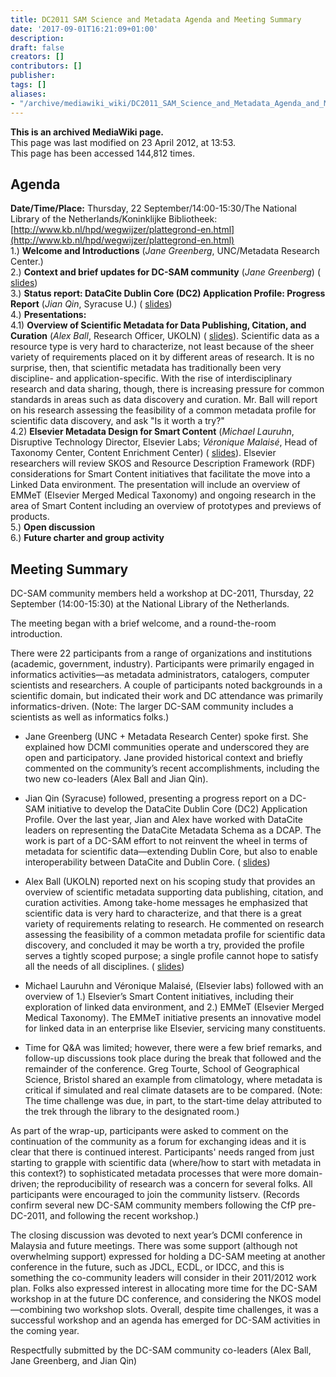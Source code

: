 ```yaml
---
title: DC2011 SAM Science and Metadata Agenda and Meeting Summary
date: '2017-09-01T16:21:09+01:00'
description: 
draft: false
creators: []
contributors: []
publisher: 
tags: []
aliases:
- "/archive/mediawiki_wiki/DC2011_SAM_Science_and_Metadata_Agenda_and_Meeting_Summary.html"
---
```


 **This is an archived MediaWiki page.**  
This page was last modified on 23 April 2012, at 13:53.  
This page has been accessed 144,812 times.

## Agenda 

**Date/Time/Place:** Thursday, 22 September/14:00-15:30/The National Library of the Netherlands/Koninklijke Bibliotheek: [http://www.kb.nl/hpd/wegwijzer/plattegrond-en.html](http://www.kb.nl/hpd/wegwijzer/plattegrond-en.html)  
 1.) **Welcome and Introductions** (_Jane Greenberg_, UNC/Metadata Research Center.)  
 2.) **Context and brief updates for DC-SAM community** (_Jane Greenberg_) ( [slides](/archive/mediawiki_wiki/files/DC2011_ScienceMetadataCommunity.pdf "DC2011 ScienceMetadataCommunity.pdf"))  
3.) **Status report: DataCite Dublin Core (DC2) Application Profile: Progress Report** (_Jian Qin_, Syracuse U.) ( [slides](/archive/mediawiki_wiki/files/DC2AP_progress_report_at_DC2011.pdf "DC2AP progress report at DC2011.pdf"))  
4.) **Presentations:**  
4.1) **Overview of Scientific Metadata for Data Publishing, Citation, and Curation** (_Alex Ball_, Research Officer, UKOLN) ( [slides](/archive/mediawiki_wiki/files/Scientific-metadata-ajb.pdf "Scientific-metadata-ajb.pdf")). Scientific data as a resource type is very hard to characterize, not least because of the sheer variety of requirements placed on it by different areas of research. It is no surprise, then, that scientific metadata has traditionally been very discipline- and application-specific. With the rise of interdisciplinary research and data sharing, though, there is increasing pressure for common standards in areas such as data discovery and curation. Mr. Ball will report on his research assessing the feasibility of a common metadata profile for scientific data discovery, and ask "Is it worth a try?"  
4.2) **Elsevier Metadata Design for Smart Content** (_Michael Lauruhn_, Disruptive Technology Director, Elsevier Labs; _Véronique Malaisé_, Head of Taxonomy Center, Content Enrichment Center) ( [slides](/archive/mediawiki_wiki/files/Elsevier_DC-SAMv3.pdf "Elsevier DC-SAMv3.pdf")). Elsevier researchers will review SKOS and Resource Description Framework (RDF) considerations for Smart Content initiatives that facilitate the move into a Linked Data environment. The presentation will include an overview of EMMeT (Elsevier Merged Medical Taxonomy) and ongoing research in the area of Smart Content including an overview of prototypes and previews of products.  
5.) **Open discussion**   
6.) **Future charter and group activity**

## Meeting Summary 

DC-SAM community members held a workshop at DC-2011, Thursday, 22 September (14:00-15:30) at the National Library of the Netherlands.

The meeting began with a brief welcome, and a round-the-room introduction.

There were 22 participants from a range of organizations and institutions (academic, government, industry). Participants were primarily engaged in informatics activities—as metadata administrators, catalogers, computer scientists and researchers. A couple of participants noted backgrounds in a scientific domain, but indicated their work and DC attendance was primarily informatics-driven. (Note: The larger DC-SAM community includes a scientists as well as informatics folks.)

- Jane Greenberg (UNC + Metadata Research Center) spoke first. She explained how DCMI communities operate and underscored they are open and participatory. Jane provided historical context and briefly commented on the community’s recent accomplishments, including the two new co-leaders (Alex Ball and Jian Qin).  

- Jian Qin (Syracuse) followed, presenting a progress report on a DC-SAM initiative to develop the DataCite Dublin Core (DC2) Application Profile. Over the last year, Jian and Alex have worked with DataCite leaders on representing the DataCite Metadata Schema as a DCAP. The work is part of a DC-SAM effort to not reinvent the wheel in terms of metadata for scientific data—extending Dublin Core, but also to enable interoperability between DataCite and Dublin Core. ( [slides](/archive/mediawiki_wiki/files/DC2AP_progress_report_at_DC2011.pdf "DC2AP progress report at DC2011.pdf"))  

- Alex Ball (UKOLN) reported next on his scoping study that provides an overview of scientific metadata supporting data publishing, citation, and curation activities. Among take-home messages he emphasized that scientific data is very hard to characterize, and that there is a great variety of requirements relating to research. He commented on research assessing the feasibility of a common metadata profile for scientific data discovery, and concluded it may be worth a try, provided the profile serves a tightly scoped purpose; a single profile cannot hope to satisfy all the needs of all disciplines. ( [slides](/archive/mediawiki_wiki/files/Scientific-metadata-ajb.pdf "Scientific-metadata-ajb.pdf"))  

- Michael Lauruhn and Véronique Malaisé, (Elsevier labs) followed with an overview of 1.) Elsevier’s Smart Content initiatives, including their exploration of linked data environment, and 2.) EMMeT (Elsevier Merged Medical Taxonomy). The EMMeT initiative presents an innovative model for linked data in an enterprise like Elsevier, servicing many constituents.  

- Time for Q&A was limited; however, there were a few brief remarks, and follow-up discussions took place during the break that followed and the remainder of the conference. Greg Tourte, School of Geographical Science, Bristol shared an example from climatology, where metadata is critical if simulated and real climate datasets are to be compared. (Note: The time challenge was due, in part, to the start-time delay attributed to the trek through the library to the designated room.)  

As part of the wrap-up, participants were asked to comment on the continuation of the community as a forum for exchanging ideas and it is clear that there is continued interest. Participants' needs ranged from just starting to grapple with scientific data (where/how to start with metadata in this context?) to sophisticated metadata processes that were more domain-driven; the reproducibility of research was a concern for several folks. All participants were encouraged to join the community listserv. (Records confirm several new DC-SAM community members following the CfP pre-DC-2011, and following the recent workshop.)

The closing discussion was devoted to next year’s DCMI conference in Malaysia and future meetings. There was some support (although not overwhelming support) expressed for holding a DC-SAM meeting at another conference in the future, such as JDCL, ECDL, or IDCC, and this is something the co-community leaders will consider in their 2011/2012 work plan. Folks also expressed interest in allocating more time for the DC-SAM workshop in at the future DC conference, and considering the NKOS model—combining two workshop slots. Overall, despite time challenges, it was a successful workshop and an agenda has emerged for DC-SAM activities in the coming year.

Respectfully submitted by the DC-SAM community co-leaders (Alex Ball, Jane Greenberg, and Jian Qin)

